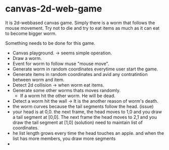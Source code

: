 # canvas-2d-web-game

It is 2d-webbased canvas game. Simply there is a worm that follows the mouse movement. Try not to die and try to eat items as much as it can eat to become bigger worm.

Something needs to be done for this game.

- Canvas playground. -> seems simple operation.
- Draw a worm. 
- Event for worm to follow muse "mouse move".
- Generate worm in random coordinates everytime user start the game.
- Generate items in random coordinates and avid any contratintion between worm and item.
- Detect 2d collision -> when worm eat items.
- Generate some other worms thats moves randomly. 
  * If a worm hit the other worm. He will be dead.
- Detect a worm hit the wall -> It is the another reason of worm's death.
- the worm curves because the tail segments follow the head. (issue)
- your head is at 0,0. the next frame, the head moves to 1,0 and you draw a tail segment at [0,0]. The next frame the head moves to 2,1 and you draw the tail segment at [1,0] (solution) need to maintain list of coordinates.
- he list length grows every time the head touches an apple. and when the list has more members, you draw more segments 
- 

